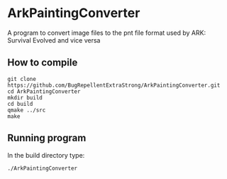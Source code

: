 # ArkPaintingConverter
A program to convert image files to the pnt file format used by ARK: Survival Evolved and vice versa

<h2>How to compile</h2>

```
git clone https://github.com/BugRepellentExtraStrong/ArkPaintingConverter.git
cd ArkPaintingConverter
mkdir build
cd build
qmake ../src
make
```
<h2>Running program</h2>
In the build directory type:

```
./ArkPaintingConverter
```
